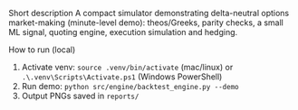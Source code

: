 Short description
A compact simulator demonstrating delta-neutral options market-making (minute-level demo): theos/Greeks, parity checks, a small ML signal, quoting engine, execution simulation and hedging.

How to run (local)
1. Activate venv: `source .venv/bin/activate` (mac/linux) or `.\.venv\Scripts\Activate.ps1` (Windows PowerShell)
2. Run demo: `python src/engine/backtest_engine.py --demo`
3. Output PNGs saved in `reports/`

